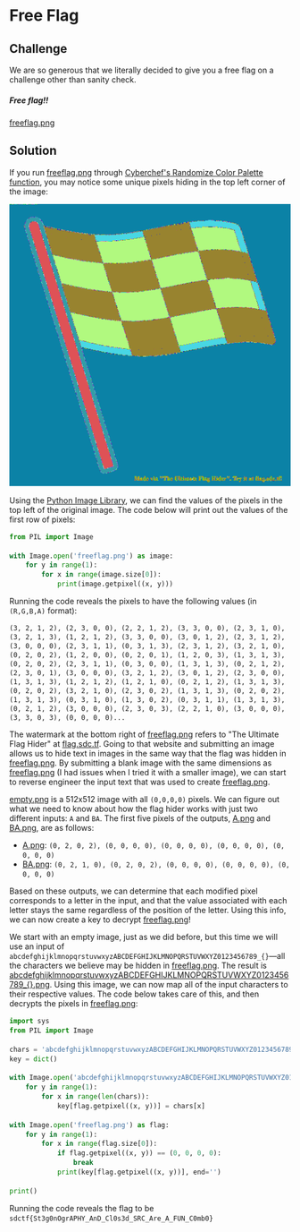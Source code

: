 # Free Flag

## Challenge

We are so generous that we literally decided to give you a free flag on a challenge other than sanity check.

##### Free flag!!
[freeflag.png](./freeflag.png)

## Solution

If you run [freeflag.png](./freeflag.png) through [Cyberchef's Randomize Color Palette function](https://gchq.github.io/CyberChef/#recipe=Randomize_Colour_Palette('')), you may notice some unique pixels hiding in the top left corner of the image:

![](./freeflag_randomized.png)

Using the [Python Image Library](https://pillow.readthedocs.io/en/stable/), we can find the values of the pixels in the top left of the original image.  The code below will print out the values of the first row of pixels:

```python
from PIL import Image

with Image.open('freeflag.png') as image:
	for y in range(1):
		for x in range(image.size[0]):
			print(image.getpixel((x, y)))
```

Running the code reveals the pixels to have the following values (in `(R,G,B,A)` format):

```
(3, 2, 1, 2), (2, 3, 0, 0), (2, 2, 1, 2), (3, 3, 0, 0), (2, 3, 1, 0), (3, 2, 1, 3), (1, 2, 1, 2), (3, 3, 0, 0), (3, 0, 1, 2), (2, 3, 1, 2), (3, 0, 0, 0), (2, 3, 1, 1), (0, 3, 1, 3), (2, 3, 1, 2), (3, 2, 1, 0), (0, 2, 0, 2), (1, 2, 0, 0), (0, 2, 0, 1), (1, 2, 0, 3), (1, 3, 1, 3), (0, 2, 0, 2), (2, 3, 1, 1), (0, 3, 0, 0), (1, 3, 1, 3), (0, 2, 1, 2), (2, 3, 0, 1), (3, 0, 0, 0), (3, 2, 1, 2), (3, 0, 1, 2), (2, 3, 0, 0), (1, 3, 1, 3), (1, 2, 1, 2), (1, 2, 1, 0), (0, 2, 1, 2), (1, 3, 1, 3), (0, 2, 0, 2), (3, 2, 1, 0), (2, 3, 0, 2), (1, 3, 1, 3), (0, 2, 0, 2), (1, 3, 1, 3), (0, 3, 1, 0), (1, 3, 0, 2), (0, 3, 1, 1), (1, 3, 1, 3), (0, 2, 1, 2), (3, 0, 0, 0), (2, 3, 0, 3), (2, 2, 1, 0), (3, 0, 0, 0), (3, 3, 0, 3), (0, 0, 0, 0)...
```

The watermark at the bottom right of [freeflag.png](./freeflag.png) refers to "The Ultimate Flag Hider" at [flag.sdc.tf](https://flag.sdc.tf).  Going to that website and submitting an image allows us to hide text in images in the same way that the flag was hidden in [freeflag.png](./freeflag.png).  By submitting a blank image with the same dimensions as [freeflag.png](./freeflag.png) (I had issues when I tried it with a smaller image), we can start to reverse engineer the input text that was used to create [freeflag.png](./freeflag.png).

[empty.png](./empty.png) is a 512x512 image with all `(0,0,0,0)` pixels.  We can figure out what we need to know about how the flag hider works with just two different inputs: `A` and `BA`.  The first five pixels of the outputs, [A.png](./A.png) and [BA.png](./BA.png), are as follows:

- [A.png](./A.png): `(0, 2, 0, 2), (0, 0, 0, 0), (0, 0, 0, 0), (0, 0, 0, 0), (0, 0, 0, 0)`
- [BA.png](./BA.png): `(0, 2, 1, 0), (0, 2, 0, 2), (0, 0, 0, 0), (0, 0, 0, 0), (0, 0, 0, 0)`

Based on these outputs, we can determine that each modified pixel corresponds to a letter in the input, and that the value associated with each letter stays the same regardless of the position of the letter.  Using this info, we can now create a key to decrypt [freeflag.png](./freeflag.png)!

We start with an empty image, just as we did before, but this time we will use an input of `abcdefghijklmnopqrstuvwxyzABCDEFGHIJKLMNOPQRSTUVWXYZ0123456789_{}`—all the characters we believe may be hidden in [freeflag.png](./freeflag.png).  The result is [abcdefghijklmnopqrstuvwxyzABCDEFGHIJKLMNOPQRSTUVWXYZ0123456789_{}.png](abcdefghijklmnopqrstuvwxyzABCDEFGHIJKLMNOPQRSTUVWXYZ0123456789_{}.png).  Using this image, we can now map all of the input characters to their respective values.  The code below takes care of this, and then decrypts the pixels in [freeflag.png](./freeflag.png):

```python
import sys
from PIL import Image

chars = 'abcdefghijklmnopqrstuvwxyzABCDEFGHIJKLMNOPQRSTUVWXYZ0123456789_{}'
key = dict()

with Image.open('abcdefghijklmnopqrstuvwxyzABCDEFGHIJKLMNOPQRSTUVWXYZ0123456789_{}.png') as flag:
	for y in range(1):
		for x in range(len(chars)):
			key[flag.getpixel((x, y))] = chars[x]

with Image.open('freeflag.png') as flag:
	for y in range(1):
		for x in range(flag.size[0]):
			if flag.getpixel((x, y)) == (0, 0, 0, 0):
				break
			print(key[flag.getpixel((x, y))], end='')

print()
```

Running the code reveals the flag to be `sdctf{St3g0nOgrAPHY_AnD_Cl0s3d_SRC_Are_A_FUN_C0mb0}`

